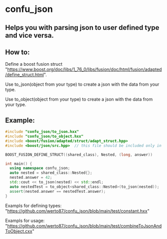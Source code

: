 # confu_json
## Helps you with parsing  json to user defined type and vice versa.

## How to:
  Define a boost fusion struct "https://www.boost.org/doc/libs/1_76_0/libs/fusion/doc/html/fusion/adapted/define_struct.html".
  
  Use to_json(object from your type) to create a json with the data from your type.
  
  Use to_object<your type>(object from your type) to create a json with the data from your type.
  
  
## Example:
  ```c++
  #include "confu_json/to_json.hxx"
  #include "confu_json/to_object.hxx"
  #include <boost/fusion/adapted/struct/adapt_struct.hpp>
  #include <boost/json/src.hpp>  // this file should be included only in one translation unit

  BOOST_FUSION_DEFINE_STRUCT((shared_class), Nested, (long, answer))

  int main() {
    using namespace confu_json;
    auto nested = shared_class::Nested{};
    nested.answer = 42;
    std::cout << to_json(nested) << std::endl;
    auto nestedTest = to_object<shared_class::Nested>(to_json(nested));
    assert(nested.answer == nestedTest.answer);
  }  
  ```
  Exampls for defining types: "https://github.com/werto87/confu_json/blob/main/test/constant.hxx"
  
  Exampls for usage: "https://github.com/werto87/confu_json/blob/main/test/combineToJsonAndToObject.cxx"
